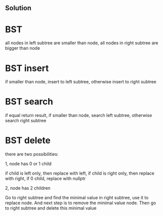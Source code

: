 ## Solution

# BST
all nodes in left subtree are smaller than node, all nodes in right subtree are bigger than node

# BST insert

if smaller than node, insert to left subtree, otherwise insert to right subtree


# BST search

if equal return result, if smaller than node, search left subtree, otherwise search right subtree

# BST delete

there are two possibilities:

1, node has 0 or 1 child

if child is left only, then replace with left, if child is right only, then replace with right, if 0 child, replace with nullptr

2, node has 2 children

Go to right subtree and find the minimal value in right subtree, use it to replace node. And next step is to remove the minimal value node. Then go to right subtree and delete this minimal value
